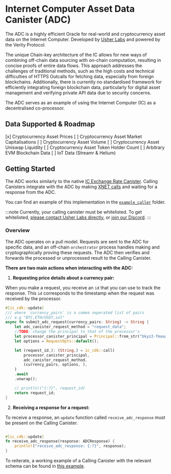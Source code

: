 # Internet Computer Asset Data Canister (ADC)

The ADC is a highly efficient Oracle for real-world and cryptocurrency asset data on the Internet Computer. Developed by [Usher Labs](https://www.usher.so) and powered by the Verity Protocol.

The unique Chain-key architecture of the IC allows for new ways of combining off-chain data sourcing with on-chain computation, resulting in concise proofs of entire data flows. This approach addresses the challenges of traditional methods, such as the high costs and technical difficulties of HTTPS Outcalls for fetching data, especially from foreign blockchains. Additionally, there is currently no standardised framework for efficiently integrating foreign blockchain data, particularly for digital asset management and verifying private API data due to security concerns.

The ADC serves as an example of using the Internet Computer (IC) as a decentralised co-processor.

## Data Supported & Roadmap

[x] Cryptocurrency Asset Prices
[ ] Cryptocurrency Asset Market Capitalisations
[ ] Cryptocurrency Asset Volume
[ ] Cryptocurrency Asset Uniswap Liquidity
[ ] Cryptocurrency Asset Token Holder Count
[ ] Arbitrary EVM Blockchain Data
[ ] IoT Data (Streamr & Helium)

## Getting Started

The ADC works similarly to the native [IC Exchange Rate Canister](https://github.com/internetcomputer/exchange-rate-canister). Calling Canisters integrate with the ADC by making [XNET calls](https://internetcomputer.org/how-it-works/message-routing/) and waiting for a response from the ADC.

You can find an example of this implementation in the [`example_caller`](./example_caller) folder.

:::note 
Currently, your calling canister must be whitelisted. To get whitelisted, [please contact Usher Labs directly](https://www.usher.so/contact/), or [join our Discord](https://go.usher.so/discord).
:::

### Overview

The ADC operates on a pull model. Requests are sent to the ADC for specific data, and an off-chain `orchestrator` process handles making and cryptographically proving these requests. The ADC then verifies and forwards the processed or unprocessed result to the Calling Canister.

**There are two main actions when interacting with the ADC:**

1. **Requesting price details about a currency pair:**

When you make a request, you receive an `id` that you can use to track the response. This `id` corresponds to the timestamp when the request was received by the processor.

```rust
#[ic_cdk::update]
/// where `currency_pairs` is a comma seperated list of pairs
/// e.g "BTC,ETH/USDT,sol"
async fn submit_adc_request(currency_pairs: String) -> String {
    let adc_canister_request_method = "request_data";
    //TODO: change the principal to that of the processor's
    let processor_canister_principal = Principal::from_str("bkyz2-fmaaa-aaaaa-qaaaq-cai").unwrap();
    let options = RequestOpts::default();

    let (request_id,): (String,) = ic_cdk::call(
        processor_canister_principal,
        adc_canister_request_method,
        (currency_pairs, options, ),
    )
    .await
    .unwrap();

    // println!("{:?}", request_id)
    return request_id;
}
```

2. **Receiving a response for a request:**

To receive a response, an `update` function called `receive_adc_response` must be present on the Calling Canister.

```rust

#[ic_cdk::update]
fn receive_adc_response(response: ADCResponse) {
    println!("receive_adc_response: {:?}", response);
}
```

To reiterate, a working example of a Calling Canister with the relevant schema can be found in [this example](./example_caller).
